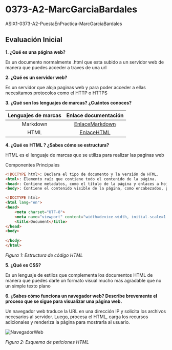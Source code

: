 # 0373-A2-MarcGarciaBardales
ASIX1-0373-A2-PuestaEnPractica-MarcGarciaBardales

## Evaluación Inicial

**1. ¿Qué es una página web?**

Es un documento normalmente .html que esta subido a un servidor web de manera que puedes acceder a traves de una url  

**2. ¿Qué es un servidor web?**

Es un servidor que aloja paginas web y para poder acceder a ellas necesitamos protocolos como el HTTP o HTTPS

**3. ¿Qué son los lenguajes de marcas? ¿Cuántos conoces?**

| Lenguajes de marcas | Enlace documentación |
|:----------:|:----------:|
| Markdown | [EnlaceMarkdown](https://es.wikipedia.org/wiki/Markdown "Markdown")
| HTML | [EnlaceHTML](https://es.wikipedia.org/wiki/HTML "HTML")

**4. ¿Qué es HTML ? ¿Sabes cómo se estructura?**

HTML es el lenguaje de marcas que se utiliza para realizar las paginas web

Componentes Principales

```html
<!DOCTYPE html>: Declara el tipo de documento y la versión de HTML.
<html>: Elemento raíz que contiene todo el contenido de la página.
<head>: Contiene metadatos, como el título de la página y enlaces a hojas de estilo.
<body>: Contiene el contenido visible de la página, como encabezados, párrafos, imágenes, etc.

```

```html
<!DOCTYPE html>
<html lang="en">
<head>
    <meta charset="UTF-8">
    <meta name="viewport" content="width=device-width, initial-scale=1.0">
    <title>Document</title>
</head>
<body>
    
</body>
</html>
```
_Figura 1: Estructura de código HTML_

**5. ¿Qué es CSS?**

Es un lenguaje de estilos que complementa los documentos HTML de manera que puedes darle un formato visual mucho mas agradable que no un simple texto plano 

**6. ¿Sabes cómo funciona un navegador web? Describe brevemente el proceso que se sigue para visualizar una página web.**

Un navegador web traduce la URL en una dirección IP y solicita los archivos necesarios al servidor. Luego, procesa el HTML, carga los recursos adicionales y renderiza la página para mostrarla al usuario.

![NavegadorWeb]("FuncionamientoNavegadorWeb")

_Figura 2: Esquema de peticiones HTML_

